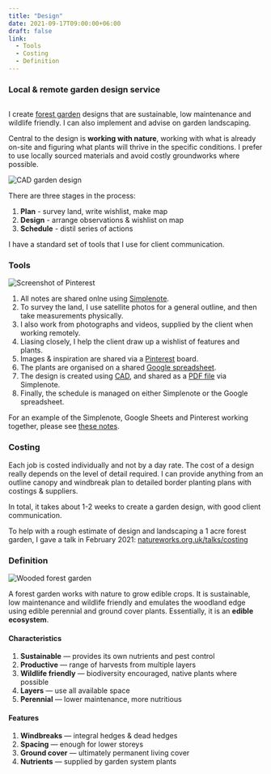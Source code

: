 ```yaml
---
title: "Design"
date: 2021-09-17T09:00:00+06:00
draft: false
link:
  - Tools
  - Costing
  - Definition
---
```


### Local & remote garden design service

<img class="img-fluid mb-4" alt="" src="https://res.cloudinary.com/growdigital/image/upload/v1631882160/hedgerows/hedgerows-from-east-beds-mar21.jpg">

I create [forest garden](#what-is-a-forest-garden) designs that are sustainable, low maintenance and wildlife friendly. I can also implement and advise on garden landscaping.

Central to the design is **working with nature**, working with what is already on-site and figuring what plants will thrive in the specific conditions. I prefer to use locally sourced materials and avoid costly groundworks where possible.

<img class="img-fluid mb-4" alt="CAD garden design" src="https://res.cloudinary.com/growdigital/image/upload/w_800/v1632232362/greenroom-plainplan-hue-83.png">

There are three stages in the process: 

1. **Plan** - survey land, write wishlist, make map
2. **Design** - arrange observations & wishlist on map
3. **Schedule** - distil series of actions

I have a standard set of tools that I use for client communication.

### Tools

<img class="img-fluid mb-4 mt-2" alt="Screenshot of Pinterest" src="https://res.cloudinary.com/growdigital/image/upload/w_800/v1632231917/pinterest-screenshot-83.jpg">

1. All notes are shared onlne using [Simplenote](https://simplenote.com/).
2. To survey the land, I use satellite photos for a general outline, and then take measurements physically.
3. I also work from photographs and videos, supplied by the client when working remotely.
4. Liasing closely, I help the client draw up a wishlist of features and plants.
5. Images & inspiration are shared via a [Pinterest](https://www.pinterest.co.uk/NatureWorksGarden/) board.
6. The plants are organised on a shared [Google spreadsheet](https://www.google.com/sheets/about/).
7. The design is created using [CAD](https://qcad.org/en/), and shared as a [PDF file](https://en.wikipedia.org/wiki/PDF) via Simplenote.
8. Finally, the schedule is managed on either Simplenote or the Google spreadsheet.

For an example of the Simplenote, Google Sheets and Pinterest working together, please see [these notes](https://app.simplenote.com/p/gKnbY8).

### Costing

Each job is costed individually and not by a day rate. The cost of a design really depends on the level of detail required. I can provide anything from an outline canopy and windbreak plan to detailed border planting plans with costings & suppliers.

In total, it takes about 1-2 weeks to create a garden design, with good client communication.

To help with a rough estimate of design and landscaping a 1 acre forest garden, I gave a talk in February 2021: [natureworks.org.uk/talks/costing](https://www.natureworks.org.uk/talks/costing/)

### Definition

<img class="img-fluid mb-4 mt-2" alt="Wooded forest garden" src="https://res.cloudinary.com/growdigital/image/upload/w_800/v1574024543/art-national-geographic-video.jpg">

A forest garden works with nature to grow edible crops. It is sustainable, low maintenance and wildlife friendly and emulates the woodland edge using edible perennial and ground cover plants. Essentially, it is an **edible ecosystem**.

#### Characteristics

1. **Sustainable** — provides its own nutrients and pest control
2. **Productive** — range of harvests from multiple layers
3. **Wildlife friendly** — biodiversity encouraged, native plants where possible
4. **Layers** — use all available space
5. **Perennial** — lower maintenance, more nutritious

#### Features

1. **Windbreaks** — integral hedges & dead hedges
2. **Spacing** — enough for lower storeys
3. **Ground cover** — ultimately permanent living cover
4. **Nutrients** — supplied by garden system plants


